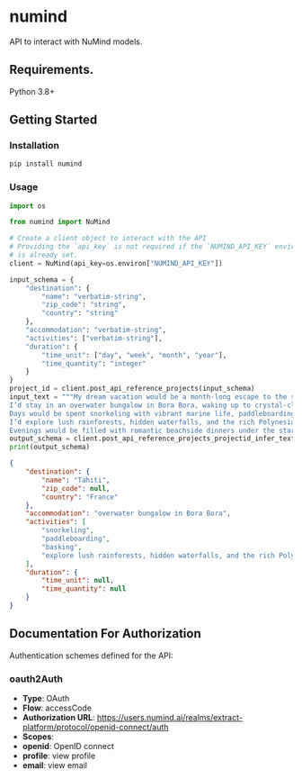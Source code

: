 # numind

API to interact with NuMind models.

## Requirements.

Python 3.8+

## Getting Started

### Installation

```sh
pip install numind
```

### Usage

```python
import os

from numind import NuMind

# Create a client object to interact with the API
# Providing the `api_key` is not required if the `NUMIND_API_KEY` environment variable
# is already set.
client = NuMind(api_key=os.environ["NUMIND_API_KEY"])

input_schema = {
    "destination": {
        "name": "verbatim-string",
        "zip_code": "string",
        "country": "string"
    },
    "accommodation": "verbatim-string",
    "activities": ["verbatim-string"],
    "duration": {
        "time_unit": ["day", "week", "month", "year"],
        "time_quantity": "integer"
    }
}
project_id = client.post_api_reference_projects(input_schema)
input_text = """My dream vacation would be a month-long escape to the stunning islands of Tahiti.
I’d stay in an overwater bungalow in Bora Bora, waking up to crystal-clear turquoise waters and breathtaking sunrises.
Days would be spent snorkeling with vibrant marine life, paddleboarding over coral gardens, and basking on pristine white-sand beaches.
I’d explore lush rainforests, hidden waterfalls, and the rich Polynesian culture through traditional dance, music, and cuisine.
Evenings would be filled with romantic beachside dinners under the stars, with the soothing sound of waves as the perfect backdrop."""
output_schema = client.post_api_reference_projects_projectid_infer_text(project_id=project_id, text_request=input_text)
print(output_schema)
```

```json
{
    "destination": {
        "name": "Tahiti",
        "zip_code": null,
        "country": "France"
    },
    "accommodation": "overwater bungalow in Bora Bora",
    "activities": [
        "snorkeling",
        "paddleboarding",
        "basking",
        "explore lush rainforests, hidden waterfalls, and the rich Polynesian culture"
    ],
    "duration": {
        "time_unit": null,
        "time_quantity": null
    }
}
```

<a id="documentation-for-authorization"></a>
## Documentation For Authorization

Authentication schemes defined for the API:
<a id="oauth2Auth"></a>
### oauth2Auth

- **Type**: OAuth
- **Flow**: accessCode
- **Authorization URL**: https://users.numind.ai/realms/extract-platform/protocol/openid-connect/auth
- **Scopes**: 
 - **openid**: OpenID connect
 - **profile**: view profile
 - **email**: view email

